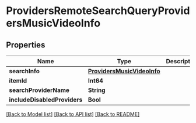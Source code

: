 # ProvidersRemoteSearchQueryProvidersMusicVideoInfo

## Properties
Name | Type | Description | Notes
------------ | ------------- | ------------- | -------------
**searchInfo** | [**ProvidersMusicVideoInfo**](ProvidersMusicVideoInfo.md) |  | [optional] 
**itemId** | **Int64** |  | [optional] 
**searchProviderName** | **String** |  | [optional] 
**includeDisabledProviders** | **Bool** |  | [optional] 

[[Back to Model list]](../README.md#documentation-for-models) [[Back to API list]](../README.md#documentation-for-api-endpoints) [[Back to README]](../README.md)



